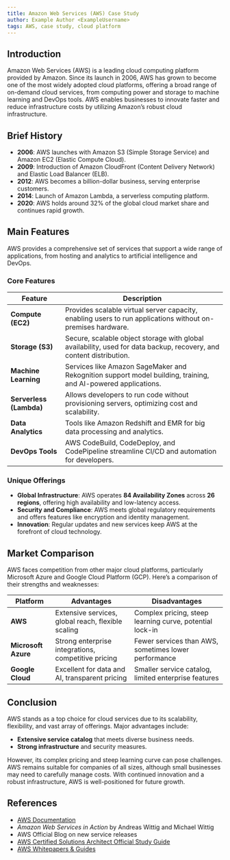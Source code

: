 ```yaml
---
title: Amazon Web Services (AWS) Case Study
author: Example Author <ExampleUsername>
tags: AWS, case study, cloud platform
---
```


## Introduction

Amazon Web Services (AWS) is a leading cloud computing platform provided by Amazon. Since its launch in 2006, AWS has grown to become one of the most widely adopted cloud platforms, offering a broad range of on-demand cloud services, from computing power and storage to machine learning and DevOps tools. AWS enables businesses to innovate faster and reduce infrastructure costs by utilizing Amazon’s robust cloud infrastructure.

## Brief History

- **2006**: AWS launches with Amazon S3 (Simple Storage Service) and Amazon EC2 (Elastic Compute Cloud).
- **2009**: Introduction of Amazon CloudFront (Content Delivery Network) and Elastic Load Balancer (ELB).
- **2012**: AWS becomes a billion-dollar business, serving enterprise customers.
- **2014**: Launch of Amazon Lambda, a serverless computing platform.
- **2020**: AWS holds around 32% of the global cloud market share and continues rapid growth.

## Main Features

AWS provides a comprehensive set of services that support a wide range of applications, from hosting and analytics to artificial intelligence and DevOps.

### Core Features

| Feature              | Description |
|----------------------|-------------|
| **Compute (EC2)**    | Provides scalable virtual server capacity, enabling users to run applications without on-premises hardware. |
| **Storage (S3)**     | Secure, scalable object storage with global availability, used for data backup, recovery, and content distribution. |
| **Machine Learning** | Services like Amazon SageMaker and Rekognition support model building, training, and AI-powered applications. |
| **Serverless (Lambda)** | Allows developers to run code without provisioning servers, optimizing cost and scalability. |
| **Data Analytics**   | Tools like Amazon Redshift and EMR for big data processing and analytics. |
| **DevOps Tools**     | AWS CodeBuild, CodeDeploy, and CodePipeline streamline CI/CD and automation for developers. |

### Unique Offerings
- **Global Infrastructure**: AWS operates **84 Availability Zones** across **26 regions**, offering high availability and low-latency access.
- **Security and Compliance**: AWS meets global regulatory requirements and offers features like encryption and identity management.
- **Innovation**: Regular updates and new services keep AWS at the forefront of cloud technology.

## Market Comparison

AWS faces competition from other major cloud platforms, particularly Microsoft Azure and Google Cloud Platform (GCP). Here’s a comparison of their strengths and weaknesses:

| Platform           | Advantages                                          | Disadvantages                                         |
|--------------------|-----------------------------------------------------|-------------------------------------------------------|
| **AWS**            | Extensive services, global reach, flexible scaling  | Complex pricing, steep learning curve, potential lock-in |
| **Microsoft Azure**| Strong enterprise integrations, competitive pricing | Fewer services than AWS, sometimes lower performance   |
| **Google Cloud**   | Excellent for data and AI, transparent pricing      | Smaller service catalog, limited enterprise features    |


## Conclusion

AWS stands as a top choice for cloud services due to its scalability, flexibility, and vast array of offerings. Major advantages include:
- **Extensive service catalog** that meets diverse business needs.
- **Strong infrastructure** and security measures.

However, its complex pricing and steep learning curve can pose challenges. AWS remains suitable for companies of all sizes, although small businesses may need to carefully manage costs. With continued innovation and a robust infrastructure, AWS is well-positioned for future growth.

## References

- [AWS Documentation](https://docs.aws.amazon.com/)
- *Amazon Web Services in Action* by Andreas Wittig and Michael Wittig
- AWS Official Blog on new service releases
- [AWS Certified Solutions Architect Official Study Guide](https://aws.amazon.com/certification/)
- [AWS Whitepapers & Guides](https://aws.amazon.com/whitepapers/)

